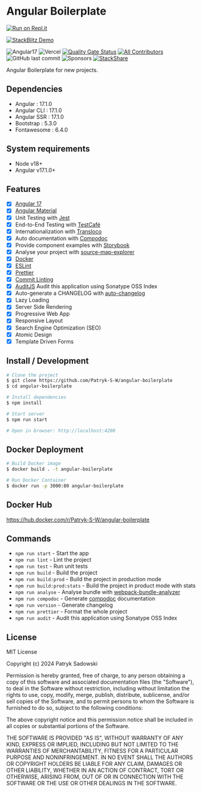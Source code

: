 # Angular Boilerplate

[![Run on Repl.it](https://repl.it/badge/github/Patryk-S-W/angular-boilerplate)](https://repl.it/github/Patryk-S-W/angular-boilerplate)

[![StackBlitz Demo](https://developer.stackblitz.com/img/open_in_stackblitz.svg)](https://stackblitz.com/github/Patryk-S-W/angular-boilerplate)

![Angular17](https://img.shields.io/badge/Angular-17-brightgreen)
![Vercel](https://img.shields.io/github/deployments/Patryk-S-W/angular-boilerplate/production.svg?logo=vercel&label=vercel)
[![Quality Gate Status](https://sonarcloud.io/api/project_badges/measure?project=Patryk-S-W_angular-boilerplate&metric=alert_status)](https://sonarcloud.io/dashboard?id=Patryk-S-W_angular-boilerplate)
[![All Contributors](https://img.shields.io/badge/all_contributors-1-orange.svg?style=flat-square)](#contributors-)
![GitHub last commit](https://img.shields.io/github/last-commit/Patryk-S-W/angular-boilerplate.svg)
![Sponsors](https://img.shields.io/github/sponsors/erdkse.svg)
[![StackShare](http://img.shields.io/badge/tech-stack-0690fa.svg?style=flat)](https://stackshare.io/Patryk-S-W/angular-boilerplate)

Angular Boilerplate for new projects.

## Dependencies

- Angular : 17.1.0
- Angular CLI : 17.1.0
- Angular SSR : 17.1.0
- Bootstrap : 5.3.0
- Fontawesome : 6.4.0

## System requirements

- Node v18+
- Angular v17.1.0+

## Features

- [x] [Angular 17](https://angular.io/)  
- [x] [Angular Material](https://material.angular.io/)  
- [x] Unit Testing with [Jest](https://jestjs.io/)  
- [x] End-to-End Testing with [TestCafé](https://testcafe.io/)  
- [x] Internationalization with [Transloco](https://github.com/ngneat/transloco)  
- [x] Auto documentation with [Compodoc](https://compodoc.app/)  
- [x] Provide component examples with [Storybook](https://storybook.js.org/)  
- [x] Analyse your project with [source-map-explorer](https://www.npmjs.com/package/source-map-explorer)  
- [x] [Docker](https://www.docker.com/)  
- [x] [ESLint](https://eslint.org/)  
- [x] [Prettier](https://prettier.io/)  
- [x] [Commit Linting](https://github.com/conventional-changelog/commitlint)  
- [x] [AuditJS](https://www.npmjs.com/package/auditjs) Audit this application using Sonatype OSS Index  
- [x] Auto-generate a CHANGELOG with [auto-changelog](https://github.com/cookpete/auto-changelog)
- [x] Lazy Loading
- [x] Server Side Rendering
- [x] Progressive Web App
- [x] Responsive Layout
- [x] Search Engine Optimization (SEO)
- [x] Atomic Design
- [x] Template Driven Forms

## Install / Development

```bash
# Clone the project
$ git clone https://github.com/Patryk-S-W/angular-boilerplate
$ cd angular-boilerplate

# Install dependencies
$ npm install

# Start server
$ npm run start

# Open in browser: http://localhost:4200
```

## Docker Deployment

```bash
# Build Docker image
$ docker build . -t angular-boilerplate

# Run Docker Container
$ docker run -p 3000:80 angular-boilerplate
```

## Docker Hub

https://hub.docker.com/r/Patryk-S-W/angular-boilerplate

## Commands

- `npm run start` - Start the app
- `npm run lint` - Lint the project
- `npm run test` - Run unit tests
- `npm run build` - Build the project
- `npm run build:prod` - Build the project in production mode
- `npm run build:prod:stats` - Build the project in product mode with stats
- `npm run analyse` - Analyse bundle with [webpack-bundle-analyzer](https://github.com/webpack-contrib/webpack-bundle-analyzer)
- `npm run compodoc` - Generate [compodoc](https://github.com/compodoc/compodoc) documentation
- `npm run version` - Generate changelog
- `npm run prettier` - Format the whole project
- `npm run audit` - Audit this application using Sonatype OSS Index

## License

MIT License

Copyright (c) 2024 Patryk Sadowski

Permission is hereby granted, free of charge, to any person obtaining a copy
of this software and associated documentation files (the "Software"), to deal
in the Software without restriction, including without limitation the rights
to use, copy, modify, merge, publish, distribute, sublicense, and/or sell
copies of the Software, and to permit persons to whom the Software is
furnished to do so, subject to the following conditions:

The above copyright notice and this permission notice shall be included in all
copies or substantial portions of the Software.

THE SOFTWARE IS PROVIDED "AS IS", WITHOUT WARRANTY OF ANY KIND, EXPRESS OR
IMPLIED, INCLUDING BUT NOT LIMITED TO THE WARRANTIES OF MERCHANTABILITY,
FITNESS FOR A PARTICULAR PURPOSE AND NONINFRINGEMENT. IN NO EVENT SHALL THE
AUTHORS OR COPYRIGHT HOLDERS BE LIABLE FOR ANY CLAIM, DAMAGES OR OTHER
LIABILITY, WHETHER IN AN ACTION OF CONTRACT, TORT OR OTHERWISE, ARISING FROM,
OUT OF OR IN CONNECTION WITH THE SOFTWARE OR THE USE OR OTHER DEALINGS IN THE
SOFTWARE.
